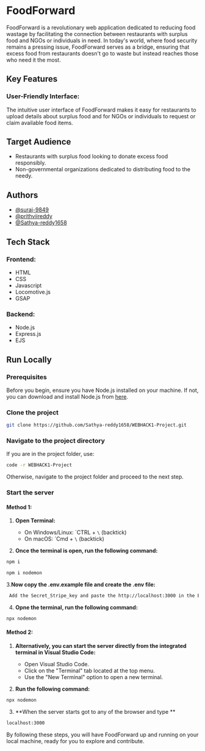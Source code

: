 # FoodForward

FoodForward is a revolutionary web application dedicated to reducing food wastage by facilitating the connection between restaurants with surplus food and NGOs or individuals in need. In today's world, where food security remains a pressing issue, FoodForward serves as a bridge, ensuring that excess food from restaurants doesn't go to waste but instead reaches those who need it the most.

## Key Features

### User-Friendly Interface: 
The intuitive user interface of FoodForward makes it easy for restaurants to upload details about surplus food and for NGOs or individuals to request or claim available food items.

## Target Audience

- Restaurants with surplus food looking to donate excess food responsibly.
- Non-governmental organizations dedicated to distributing food to the needy.

## Authors

- [@suraj-9849](https://github.com/suraj-9849)
- [@prithviireddy](https://github.com/prithviireddy)
- [@Sathya-reddy1658](https://github.com/Sathya-reddy1658)

## Tech Stack

### Frontend:
- HTML
- CSS
- Javascript
- Locomotive.js
- GSAP

### Backend:
- Node.js
- Express.js
- EJS

## Run Locally

### Prerequisites
Before you begin, ensure you have Node.js installed on your machine. If not, you can download and install Node.js from [here](https://nodejs.org/).

### Clone the project

```bash
git clone https://github.com/Sathya-reddy1658/WEBHACK1-Project.git
```

### Navigate to the project directory

If you are in the project folder, use:

```bash
code -r WEBHACK1-Project
```

Otherwise, navigate to the project folder and proceed to the next step.

### Start the server

#### Method 1:

1. **Open Terminal:**
   - On Windows/Linux: \`CTRL + `\` (backtick)
   - On macOS: \`Cmd + `\` (backtick)

2. **Once the terminal is open, run the following command:**

```bash
npm i
```

```bash
npm i nodemon
```

3.**Now copy the .env.example file and create the .env file:** 
```bash
 Add the Secret_Stripe_key and paste the http://localhost:3000 in the BASE_URL to run in the Local machine 
```
4. **Opne the terminal, run the following command:**

```bash
npx nodemon
```

#### Method 2:

1. **Alternatively, you can start the server directly from the integrated terminal in Visual Studio Code:**
   - Open Visual Studio Code.
   - Click on the "Terminal" tab located at the top menu.
   - Use the "New Terminal" option to open a new terminal.

2. **Run the following command:**

```bash
npx nodemon
```
3. **When the server starts got to any of the browser and type **

```bash
localhost:3000
```

By following these steps, you will have FoodForward up and running on your local machine, ready for you to explore and contribute.